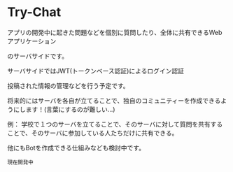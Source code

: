 # Try-Chat

アプリの開発中に起きた問題などを個別に質問したり、全体に共有できるWebアプリケーション

のサーバサイドです。

サーバサイドではJWT(トークンベース認証)によるログイン認証

投稿された情報の管理などを行う予定です。

将来的にはサーバを各自が立てることで、独自のコミュニティーを作成できるようにします！(言葉にするのが難しい...)

例：
学校で１つのサーバを立てることで、そのサーバに対して質問を共有することで、そのサーバに参加している人たちだけに共有できる。

他にもBotを作成できる仕組みなども検討中です。

``現在開発中``


